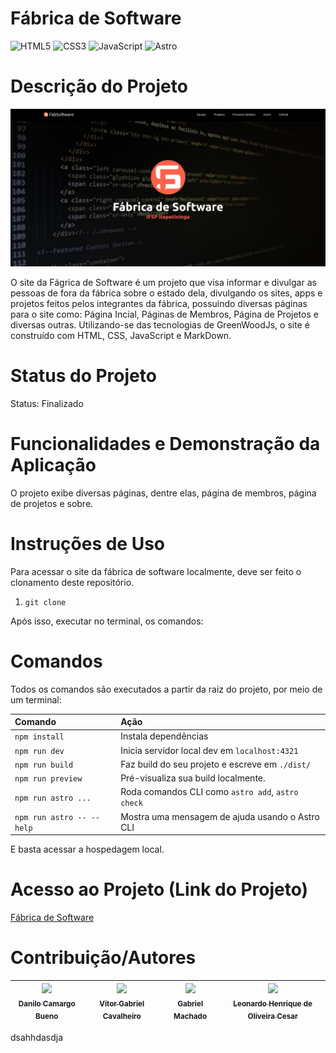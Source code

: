# Fábrica de Software
![HTML5](https://img.shields.io/badge/html5-%23E34F26.svg?style=for-the-badge&logo=html5&logoColor=white)
![CSS3](https://img.shields.io/badge/css3-%231572B6.svg?style=for-the-badge&logo=css3&logoColor=white)
![JavaScript](https://img.shields.io/badge/javascript-%23323330.svg?style=for-the-badge&logo=javascript&logoColor=%23F7DF1E)
![Astro](https://img.shields.io/badge/astro-%23BC52EE.svg?style=for-the-badge&logo=astro&logoColor=white)

# Descrição do Projeto
![Landing Page Fábrica de Software](./Landing-Page-Fab.png)


O site da Fágrica de Software é um projeto que visa informar e divulgar as pessoas de fora da fábrica sobre o estado dela, divulgando os sites, apps e projetos feitos pelos integrantes da fábrica, possuindo diversas páginas para o site como: Página Incial, Páginas de Membros, Página de Projetos e diversas outras. Utilizando-se das tecnologias de GreenWoodJs, o site é construído com HTML, CSS, JavaScript e MarkDown.

# Status do Projeto
Status: Finalizado

# Funcionalidades e Demonstração da Aplicação
O projeto exibe diversas páginas, dentre elas, página de membros, página de projetos e sobre.

# Instruções de Uso
Para acessar o site da fábrica de software localmente, deve ser feito o clonamento deste repositório.

1. `git clone`

Após isso, executar no terminal, os comandos:   

# Comandos

Todos os comandos são executados a partir da raiz do projeto, por meio de um terminal:

| Comando                   | Ação                                             |
| :------------------------ | :----------------------------------------------- |
| `npm install`             | Instala dependências                             |
| `npm run dev`             | Inicia servidor local dev em `localhost:4321`    |
| `npm run build`           | Faz build do seu projeto e escreve em `./dist/`  |
| `npm run preview`         | Pré-visualiza sua build localmente.              |
| `npm run astro ...`       | Roda comandos CLI como `astro add`, `astro check`|
| `npm run astro -- --help` | Mostra uma mensagem de ajuda usando o Astro CLI  |

E basta acessar a hospedagem local.

# Acesso ao Projeto (Link do Projeto)
[Fábrica de Software](https://fabsoftware.itp.ifsp.edu.br/)

# Contribuição/Autores

| [<img loading="lazy" src="https://avatars.githubusercontent.com/u/2002182?v=4" width=115><br><sub>Danilo Camargo Bueno</sub>](https://avatars.githubusercontent.com/u/2002182?v=4)| [<img loading="lazy" src="https://avatars.githubusercontent.com/u/126813410?v=4" width=115><br><sub>Vitor Gabriel Cavalheiro</sub>](https://github.com/Vitor-G-Cavalheiro) | [<img loading="lazy" src="https://avatars.githubusercontent.com/u/103156444?v=4" width=115><br><sub>Gabriel Machado</sub>](https://github.com/gabs1m) | [<img loading="lazy" src="https://avatars.githubusercontent.com/u/127048383?v=4" width=115><br><sub>Leonardo Henrique de Oliveira Cesar</sub>](https://github.com/Leo2828) |
| :---: | :---: | :---: | :---: |

dsahhdasdja